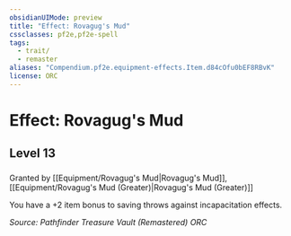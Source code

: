 ```yaml
---
obsidianUIMode: preview
title: "Effect: Rovagug's Mud"
cssclasses: pf2e,pf2e-spell
tags:
  - trait/
  - remaster
aliases: "Compendium.pf2e.equipment-effects.Item.d84cOfu0bEF8RBvK"
license: ORC
---
```

# Effect: Rovagug's Mud
## Level 13
### 






Granted by [[Equipment/Rovagug's Mud|Rovagug's Mud]], [[Equipment/Rovagug's Mud (Greater)|Rovagug's Mud (Greater)]]

You have a +2 item bonus to saving throws against incapacitation effects.

*Source: Pathfinder Treasure Vault (Remastered)*
*ORC*